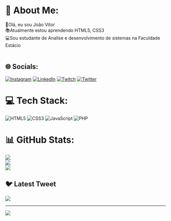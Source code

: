 # 💫 About Me:
👋Olá, eu sou João Vitor<br>📚Atualmente estou aprendendo HTML5, CSS3<br>💻Sou estudante de Analise e desenvolvimento de sistemas na Faculdade Estácio<br><br>


## 🌐 Socials:
[![Instagram](https://img.shields.io/badge/Instagram-%23E4405F.svg?logo=Instagram&logoColor=white)](https://instagram.com/https://www.instagram.com/vitorsn19/) [![LinkedIn](https://img.shields.io/badge/LinkedIn-%230077B5.svg?logo=linkedin&logoColor=white)](https://linkedin.com/in/https://www.linkedin.com/in/jotav19/) [![Twitch](https://img.shields.io/badge/Twitch-%239146FF.svg?logo=Twitch&logoColor=white)](https://twitch.tv/https://www.twitch.tv/jotavs027) [![Twitter](https://img.shields.io/badge/Twitter-%231DA1F2.svg?logo=Twitter&logoColor=white)](https://twitter.com/https://twitter.com/jvitorsn19) 

# 💻 Tech Stack:
![HTML5](https://img.shields.io/badge/html5-%23E34F26.svg?style=for-the-badge&logo=html5&logoColor=white) ![CSS3](https://img.shields.io/badge/css3-%231572B6.svg?style=for-the-badge&logo=css3&logoColor=white) ![JavaScript](https://img.shields.io/badge/javascript-%23323330.svg?style=for-the-badge&logo=javascript&logoColor=%23F7DF1E) ![PHP](https://img.shields.io/badge/php-%23777BB4.svg?style=for-the-badge&logo=php&logoColor=white)
# 📊 GitHub Stats:
![](https://github-readme-stats.vercel.app/api?username=Jotasn19&theme=great-gatsby&hide_border=true&include_all_commits=false&count_private=false)<br/>
![](https://github-readme-streak-stats.herokuapp.com/?user=Jotasn19&theme=great-gatsby&hide_border=true)<br/>
![](https://github-readme-stats.vercel.app/api/top-langs/?username=Jotasn19&theme=great-gatsby&hide_border=true&include_all_commits=false&count_private=false&layout=compact)

## 🐦 Latest Tweet
[![](https://gtce.itsvg.in/api?username=https://twitter.com/jvitorsn19)](https://github.com/VishwaGauravIn/github-twitter-card-embed)

---
[![](https://visitcount.itsvg.in/api?id=Jotasn19&icon=0&color=0)](https://visitcount.itsvg.in)

<!-- Proudly created with GPRM ( https://gprm.itsvg.in ) -->